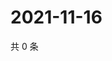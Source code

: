 # 2021-11-16

共 0 条

<!-- BEGIN WEIBO -->
<!-- 最后更新时间 Tue Nov 16 2021 00:12:50 GMT+0800 (China Standard Time) -->

<!-- END WEIBO -->
